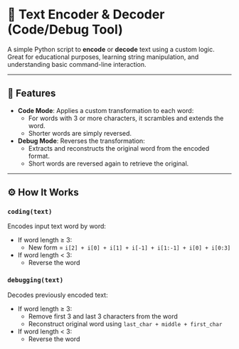 # 🔡 Text Encoder & Decoder (Code/Debug Tool)

A simple Python script to **encode** or **decode** text using a custom logic.  
Great for educational purposes, learning string manipulation, and understanding basic command-line interaction.

---

## 📌 Features

- **Code Mode**: Applies a custom transformation to each word:
  - For words with 3 or more characters, it scrambles and extends the word.
  - Shorter words are simply reversed.
- **Debug Mode**: Reverses the transformation:
  - Extracts and reconstructs the original word from the encoded format.
  - Short words are reversed again to retrieve the original.

---

## ⚙️ How It Works

### `coding(text)`
Encodes input text word by word:
- If word length ≥ 3:
  - New form = `i[2] + i[0] + i[1] + i[-1] + i[1:-1] + i[0] + i[0:3]`
- If word length < 3:
  - Reverse the word

### `debugging(text)`
Decodes previously encoded text:
- If word length ≥ 3:
  - Remove first 3 and last 3 characters from the word
  - Reconstruct original word using `last_char + middle + first_char`
- If word length < 3:
  - Reverse the word


